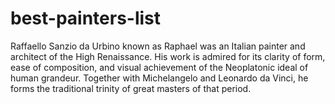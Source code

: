 # best-painters-list
Raffaello Sanzio da Urbino known as Raphael was an Italian painter and architect of the High Renaissance. His work is admired for its clarity of form, ease of composition, and visual achievement of the Neoplatonic ideal of human grandeur. Together with Michelangelo and Leonardo da Vinci, he forms the traditional trinity of great masters of that period.
